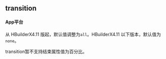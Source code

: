 ## transition


<!-- CSSJSON.transition.description -->

<!-- CSSJSON.transition.syntax -->

<!-- CSSJSON.transition.values -->

#### App平台
从 HBuilderX4.11 版起，默认值调整为`all`。HBuilderX4.11 以下版本，默认值为`none`。

transition暂不支持结束属性值为百分比。

<!-- CSSJSON.transition.defaultValue -->

<!-- CSSJSON.transition.unixTags -->

<!-- CSSJSON.transition.compatibility -->

<!-- CSSJSON.transition.example -->

<!-- CSSJSON.transition.reference -->
